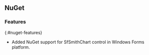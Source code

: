 ## NuGet

### Features
{:#nuget-features}

* Added NuGet support for SfSmithChart control in Windows Forms platform.

